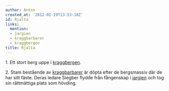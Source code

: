 ```yaml
---
author: Anton
created_at: '2012-02-19T13:53:18Z'
id: Rjalta
links:
  mention:
  - jargien
  - kraggbarbarer
  - kraggbergen
title: Rjalta
---
```


1\. Ett stort berg uppe i [kraggbergen].

2\. Stam bestående av [kraggbarbarer] är döpta efter de bergsmassiv där de har sitt fäste. Deras
ledare Siegber flydde från fångenskap i [jargien] och tog sin rättmättiga plats som hövding.

  [kraggbergen]: kraggbergen
  [kraggbarbarer]: kraggbarbarer
  [jargien]: jargien
